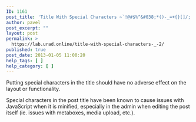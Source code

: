 ```yaml
---
ID: 1161
post_title: 'Title With Special Characters ~`!@#$%^&#038;*()-_=+{}[]/;:&#8217;&#8220;?,.&gt;'
author: pavel
post_excerpt: ""
layout: post
permalink: >
  https://lab.urad.online/title-with-special-characters-_-2/
published: true
post_date: 2013-01-05 11:00:20
help_tags: [ ]
help_category: [ ]
---
```

Putting special characters in the title should have no adverse effect on the layout or functionality.

Special characters in the post title have been known to cause issues with JavaScript when it is minified, especially in the admin when editing the post itself (ie. issues with metaboxes, media upload, etc.).